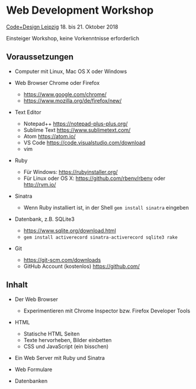 # Web Development Workshop
[Code+Design Leipzig](https://code.design/camps/leipzig/1810) 18. bis 21. Oktober 2018

Einsteiger Workshop, keine Vorkenntnisse erforderlich

## Voraussetzungen

* Computer mit Linux, Mac OS X oder Windows
* Web Browser Chrome oder Firefox
  - https://www.google.com/chrome/
  - https://www.mozilla.org/de/firefox/new/

* Text Editor
  - Notepad++ https://notepad-plus-plus.org/
  - Sublime Text https://www.sublimetext.com/
  - Atom https://atom.io/
  - VS Code https://code.visualstudio.com/download
  - vim

* Ruby
  - Für Windows: https://rubyinstaller.org/
  - Für Linux oder OS X: https://github.com/rbenv/rbenv oder http://rvm.io/

* Sinatra
  - Wenn Ruby installiert ist, in der Shell `gem install sinatra` eingeben

* Datenbank, z.B. SQLite3
  - https://www.sqlite.org/download.html
  - `gem install activerecord sinatra-activerecord sqlite3 rake`

* Git
  - https://git-scm.com/downloads
  - GitHub Account (kostenlos) https://github.com/

## Inhalt

* Der Web Browser
  - Experimentieren mit Chrome Inspector bzw. Firefox Developer Tools

* HTML
  - Statische HTML Seiten
  - Texte hervorheben, Bilder einbetten
  - CSS und JavaScript (ein bisschen)

* Ein Web Server mit Ruby und Sinatra

* Web Formulare

* Datenbanken
